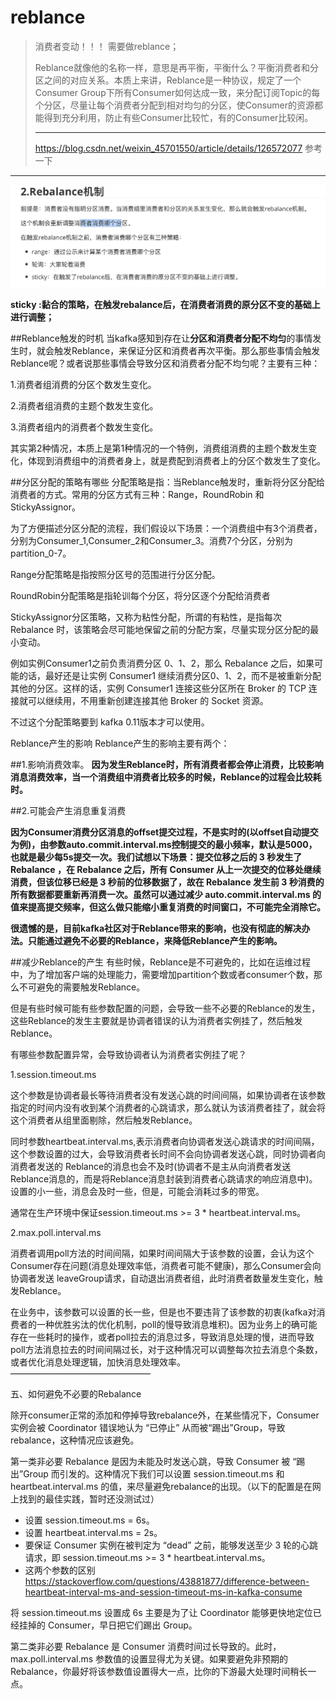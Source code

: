 # reblance

>消费者变动！！！ 需要做reblance；
>
>Reblance就像他的名称一样，意思是再平衡，平衡什么？平衡消费者和分区之间的对应关系。本质上来讲，Reblance是一种协议，规定了一个Consumer Group下所有Consumer如何达成一致，来分配订阅Topic的每个分区，尽量让每个消费者分配到相对均匀的分区，使Consumer的资源都能得到充分利用，防止有些Consumer比较忙，有的Consumer比较闲。
>
>---
>
>https://blog.csdn.net/weixin_45701550/article/details/126572077  参考一下
>
>

---

![image-20230109195208512](reblance.assets/image-20230109195208512.png)



**sticky :黏合的策略，在触发rebalance后，在消费者消费的原分区不变的基础上进行调整；**





##Reblance触发的时机
当kafka感知到存在让**分区和消费者分配不均匀**的事情发生时，就会触发Reblance，来保证分区和消费者再次平衡。那么那些事情会触发Reblance呢？或者说那些事情会导致分区和消费者分配不均匀呢？主要有三种：

1.消费者组消费的分区个数发生变化。

2.消费者组消费的主题个数发生变化。

3.消费者组内的消费者个数发生变化。

其实第2种情况，本质上是第1种情况的一个特例，消费组消费的主题个数发生变化，体现到消费组中的消费者身上，就是费配到消费者上的分区个数发生了变化。






##分区分配的策略有哪些
分配策略是指：当Reblance触发时，重新将分区分配给消费者的方式。常用的分区方式有三种：Range，RoundRobin 和 StickyAssignor。

为了方便描述分区分配的流程，我们假设以下场景：一个消费组中有3个消费者，分别为Consumer_1,Consumer_2和Consumer_3。消费7个分区，分别为partition_0-7。

Range分配策略是指按照分区号的范围进行分区分配。


RoundRobin分配策略是指轮训每个分区，将分区逐个分配给消费者


StickyAssignor分区策略，又称为粘性分配，所谓的有粘性，是指每次 Rebalance 时，该策略会尽可能地保留之前的分配方案，尽量实现分区分配的最小变动。

例如实例Consumer1之前负责消费分区 0、1、2，那么 Rebalance 之后，如果可能的话，最好还是让实例 Consumer1 继续消费分区0、1、2，而不是被重新分配其他的分区。这样的话，实例 Consumer1 连接这些分区所在 Broker 的 TCP 连接就可以继续用，不用重新创建连接其他 Broker 的 Socket 资源。

不过这个分配策略要到 kafka 0.11版本才可以使用。

Reblance产生的影响
Reblance产生的影响主要有两个：

##1.影响消费效率。
**因为发生Reblance时，所有消费者都会停止消费，比较影响消息消费效率，当一个消费组中消费者比较多的时候，Reblance的过程会比较耗时。**

##2.可能会产生消息重复消费



**因为Consumer消费分区消息的offset提交过程，不是实时的(以offset自动提交为例)，由参数auto.commit.interval.ms控制提交的最小频率，默认是5000，也就是最少每5s提交一次。我们试想以下场景：提交位移之后的 3 秒发生了 Rebalance ，在 Rebalance 之后，所有 Consumer 从上一次提交的位移处继续消费，但该位移已经是 3 秒前的位移数据了，故在 Rebalance 发生前 3 秒消费的所有数据都要重新再消费一次。虽然可以通过减少 auto.commit.interval.ms 的值来提高提交频率，但这么做只能缩小重复消费的时间窗口，不可能完全消除它。**

**很遗憾的是，目前kafka社区对于Reblance带来的影响，也没有彻底的解决办法。只能通过避免不必要的Reblance，来降低Reblance产生的影响。**



##减少Reblance的产生
有些时候，Reblance是不可避免的，比如在运维过程中，为了增加客户端的处理能力，需要增加partition个数或者consumer个数，那么不可避免的需要触发Reblance。

但是有些时候可能有些参数配置的问题，会导致一些不必要的Reblance的发生，这些Reblance的发生主要就是协调者错误的认为消费者实例挂了，然后触发Reblance。

有哪些参数配置异常，会导致协调者认为消费者实例挂了呢？

1.session.timeout.ms

这个参数是协调者最长等待消费者没有发送心跳的时间间隔，如果协调者在该参数指定的时间内没有收到某个消费者的心跳请求，那么就认为该消费者挂了，就会将这个消费者从组里面剔除，然后触发Reblance。

同时参数heartbeat.interval.ms,表示消费者向协调者发送心跳请求的时间间隔，这个参数设置的过大，会导致消费者长时间不会向协调者发送心跳，同时协调者向消费者发送的 Reblance的消息也会不及时(协调者不是主从向消费者发送Reblance消息的，而是将Reblance消息封装到消费者心跳请求的响应消息中)。设置的小一些，消息会及时一些，但是，可能会消耗过多的带宽。

通常在生产环境中保证session.timeout.ms >= 3 * heartbeat.interval.ms。

2.max.poll.interval.ms

消费者调用poll方法的时间间隔，如果时间间隔大于该参数的设置，会认为这个Consumer存在问题(消息处理效率低，消费者可能不健康)，那么Consumer会向协调者发送 leaveGroup请求，自动退出消费者组，此时消费者数量发生变化，触发Reblance。

在业务中，该参数可以设置的长一些，但是也不要违背了该参数的初衷(kafka对消费者的一种优胜劣汰的优化机制，poll的慢导致消息堆积)。因为业务上的确可能存在一些耗时的操作，或者poll拉去的消息过多，导致消息处理的慢，进而导致poll方法消息拉去的时间间隔过长，对于这种情况可以调整每次拉去消息个条数，或者优化消息处理逻辑，加快消息处理效率。
————————————————



五、如何避免不必要的Rebalance

除开consumer正常的添加和停掉导致rebalance外，在某些情况下，Consumer 实例会被 Coordinator 错误地认为 “已停止” 从而被“踢出”Group，导致rebalance，这种情况应该避免。

第一类非必要 Rebalance 是因为未能及时发送心跳，导致 Consumer 被 “踢出”Group 而引发的。这种情况下我们可以设置 session.timeout.ms 和 heartbeat.interval.ms 的值，来尽量避免rebalance的出现。（以下的配置是在网上找到的最佳实践，暂时还没测试过）

- 设置 session.timeout.ms = 6s。
- 设置 heartbeat.interval.ms = 2s。
- 要保证 Consumer 实例在被判定为 “dead” 之前，能够发送至少 3 轮的心跳请求，即 session.timeout.ms >= 3 * heartbeat.interval.ms。
- 这两个参数的区别 https://stackoverflow.com/questions/43881877/difference-between-heartbeat-interval-ms-and-session-timeout-ms-in-kafka-consume

将 session.timeout.ms 设置成 6s 主要是为了让 Coordinator 能够更快地定位已经挂掉的 Consumer，早日把它们踢出 Group。

第二类非必要 Rebalance 是 Consumer 消费时间过长导致的。此时，max.poll.interval.ms 参数值的设置显得尤为关键。如果要避免非预期的 Rebalance，你最好将该参数值设置得大一点，比你的下游最大处理时间稍长一点。